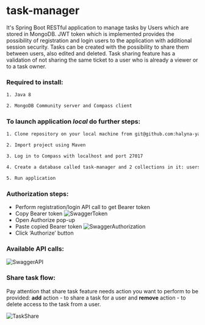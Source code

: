 # task-manager
It's Spring Boot RESTful application to manage tasks by Users which are stored in MongoDB. JWT token which is implemented provides the possibility of registration and login users to the application with additional session security. Tasks can be created with the possibility to share them between users, also edited and deleted. Task sharing feature has a validation of not sharing the same ticket to a user who is already a viewer or to a task owner.

### Required to install:
```sh
1. Java 8
```
```sh
2. MongoDB Community server and Compass client
```
### To launch application *local* do further steps:
```sh
1. Clone repository on your local machine from git@github.com:halyna-yatseniuk/task-manager.git
```
```sh
2. Import project using Maven
```
```sh
3. Log in to Compass with localhost and port 27017
```
```sh
4. Create a database called task-manager and 2 collections in it: users, tasks
```
```sh
5. Run application
```
### Authorization steps:
* Perform registration/login API call to get Bearer token
* Copy Bearer token
![SwaggerToken](https://user-images.githubusercontent.com/62807345/78158096-7e61e180-7449-11ea-98f0-2410e0cee544.jpg)
* Open Authorize pop-up
* Paste copied Bearer token
![SwaggerAuthorization](https://user-images.githubusercontent.com/62807345/78158205-a05b6400-7449-11ea-8267-fbf356247ac9.jpg)
* Click ‘Authorize’ button

### Available API calls:

![SwaggerAPI](https://user-images.githubusercontent.com/62807345/78158314-bb2dd880-7449-11ea-94dd-3623b8a087fd.jpg)


### Share task flow:
Pay attention that share task feature needs action you want to perform to be provided:
**add** action - to share a task for a user and **remove** action - to delete access to the task from a user.

![TaskShare](https://user-images.githubusercontent.com/62807345/78158439-e87a8680-7449-11ea-8d1e-bddc0fcf94b4.jpg)




